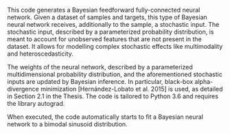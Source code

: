 This code generates a Bayesian feedforward fully-connected neural network. Given a dataset of samples and targets, this type of Bayesian neural network receives, additionally to the sample, a stochastic input. The stochastic input, described by a parameterized probability distribution, is meant to account for unobserved features that are not present in the dataset. It allows for modelling complex stochastic effects like multimodality and heteroscedasticity.

The weights of the neural network, described by a parameterized multidimensional probability distribution, and the aforementioned stochastic inputs are updated by Bayesian inference. In particular, black-box alpha-divergence minimization [Hernández-Lobato et al. 2015] is used, as detailed in Section 2.1 in the Thesis. The code is tailored to Python 3.6 and requires the library autograd.

When executed, the code automatically starts to fit a Bayesian neural network to a bimodal sinusoid distribution.
